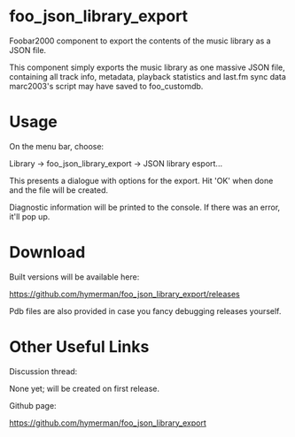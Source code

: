 foo_json_library_export
===============

Foobar2000 component to export the contents of the music library as a JSON file.

This component simply exports the music library as one massive JSON file, containing all track info, metadata, playback statistics and last.fm sync data marc2003's script may have saved to foo_customdb.

Usage
=====

On the menu bar, choose:

Library -> foo_json_library_export -> JSON library esport...

This presents a dialogue with options for the export. Hit 'OK' when done and the file will be created.

Diagnostic information will be printed to the console. If there was an error, it'll pop up.

Download
========

Built versions will be available here:

https://github.com/hymerman/foo_json_library_export/releases

Pdb files are also provided in case you fancy debugging releases yourself.

Other Useful Links
==================

Discussion thread:

None yet; will be created on first release.

Github page:

https://github.com/hymerman/foo_json_library_export
